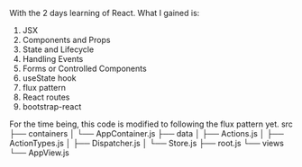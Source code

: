 With the 2 days learning of React.
What I gained is:

1. JSX
2. Components and Props
3. State and Lifecycle
4. Handling Events
5. Forms or Controlled Components
6. useState hook
7. flux pattern
8. React routes
9. bootstrap-react


For the time being, this code is modified to following the flux pattern yet.
src
├── containers
│   └── AppContainer.js
├── data
│   ├── Actions.js
│   ├── ActionTypes.js
│   ├── Dispatcher.js
│   └── Store.js
├── root.js
└── views
    └── AppView.js
